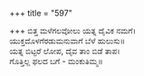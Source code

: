 +++
title = "597"

+++
ಬಿತ್ತ ಮಳೆಗಲವೋಲು ಯತ್ನ ದೈವಿಕ ನಮಗೆ।  
ಯುಕ್ತದೊಳಗೆರಡುಮನುವಾಗೆ ಬೆಳೆ ಹುಲುಸು॥  
ಯತ್ನ ಬಿಟ್ಟರೆ ಲೋಪ, ದೈವ ತಾಂ ಬಿಡೆ ತಾಪ।  
ಗೊತ್ತಿಲ್ಲ ಫಲದ ಬಗೆ - ಮಂಕುತಿಮ್ಮ॥  
